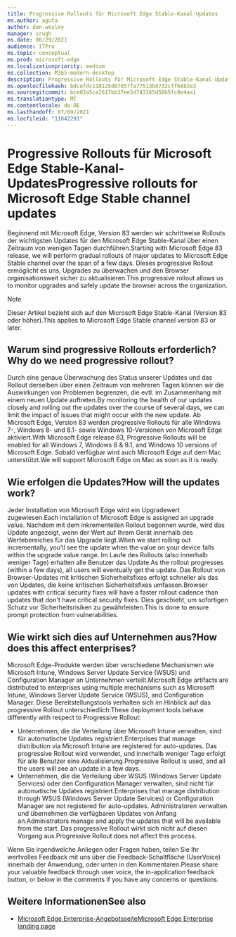 ```yaml
---
title: Progressive Rollouts für Microsoft Edge Stable-Kanal-Updates
ms.author: aguta
author: dan-wesley
manager: srugh
ms.date: 06/29/2021
audience: ITPro
ms.topic: conceptual
ms.prod: microsoft-edge
ms.localizationpriority: medium
ms.collection: M365-modern-desktop
description: Progressive Rollouts für Microsoft Edge Stable-Kanal-Updates
ms.openlocfilehash: bdcefdc118125d67057fa77513bd732cff6882e3
ms.sourcegitcommit: bce02a5ce2617bb37ee5d743365d50b5fc8e4aa1
ms.translationtype: MT
ms.contentlocale: de-DE
ms.lasthandoff: 07/09/2021
ms.locfileid: "11642291"
---
```

# <a name="progressive-rollouts-for-microsoft-edge-stable-channel-updates"></a><span data-ttu-id="54615-103">Progressive Rollouts für Microsoft Edge Stable-Kanal-Updates</span><span class="sxs-lookup"><span data-stu-id="54615-103">Progressive rollouts for Microsoft Edge Stable channel updates</span></span>

<span data-ttu-id="54615-104">Beginnend mit Microsoft Edge, Version 83 werden wir schrittweise Rollouts der wichtigsten Updates für den Microsoft Edge Stable-Kanal über einen Zeitraum von wenigen Tagen durchführen.</span><span class="sxs-lookup"><span data-stu-id="54615-104">Starting with Microsoft Edge 83 release, we will perform gradual rollouts of major updates to Microsoft Edge Stable channel over the span of a few days.</span></span> <span data-ttu-id="54615-105">Dieses progressive Rollout ermöglicht es uns, Upgrades zu überwachen und den Browser organisationsweit sicher zu aktualisieren.</span><span class="sxs-lookup"><span data-stu-id="54615-105">This progressive rollout allows us to monitor upgrades and safely update the browser across the organization.</span></span>

> [!NOTE]
> <span data-ttu-id="54615-106">Dieser Artikel bezieht sich auf den Microsoft Edge Stable-Kanal (Version 83 oder höher).</span><span class="sxs-lookup"><span data-stu-id="54615-106">This applies to Microsoft Edge Stable channel version 83 or later.</span></span>

## <a name="why-do-we-need-progressive-rollout"></a><span data-ttu-id="54615-107">Warum sind progressive Rollouts erforderlich?</span><span class="sxs-lookup"><span data-stu-id="54615-107">Why do we need progressive rollout?</span></span>

<span data-ttu-id="54615-108">Durch eine genaue Überwachung des Status unserer Updates und das Rollout derselben über einen Zeitraum von mehreren Tagen können wir die Auswirkungen von Problemen begrenzen, die evtl. im Zusammenhang mit einem neuen Update auftreten.</span><span class="sxs-lookup"><span data-stu-id="54615-108">By monitoring the health of our updates closely and rolling out the updates over the course of several days, we can limit the impact of issues that might occur with the new update.</span></span> <span data-ttu-id="54615-109">Ab Microsoft Edge, Version 83 werden progressive Rollouts für alle Windows 7-, Windows 8- und 8.1- sowie Windows 10-Versionen von Microsoft Edge aktiviert.</span><span class="sxs-lookup"><span data-stu-id="54615-109">With Microsoft Edge release 83, Progressive Rollouts will be enabled for all Windows 7, Windows 8 & 8.1, and Windows 10 versions of Microsoft Edge.</span></span> <span data-ttu-id="54615-110">Sobald verfügbar wird auch Microsoft Edge auf dem Mac unterstützt.</span><span class="sxs-lookup"><span data-stu-id="54615-110">We will support Microsoft Edge on Mac as soon as it is ready.</span></span>

## <a name="how-will-the-updates-work"></a><span data-ttu-id="54615-111">Wie erfolgen die Updates?</span><span class="sxs-lookup"><span data-stu-id="54615-111">How will the updates work?</span></span>

<span data-ttu-id="54615-112">Jeder Installation von Microsoft Edge wird ein Upgradewert zugewiesen.</span><span class="sxs-lookup"><span data-stu-id="54615-112">Each installation of Microsoft Edge is assigned an upgrade value.</span></span> <span data-ttu-id="54615-113">Nachdem mit dem inkrementellen Rollout begonnen wurde, wird das Update angezeigt, wenn der Wert auf Ihrem Gerät innerhalb des Wertebereiches für das Upgrade liegt.</span><span class="sxs-lookup"><span data-stu-id="54615-113">When we start rolling out incrementally, you'll see the update when the value on your device falls within the upgrade value range.</span></span> <span data-ttu-id="54615-114">Im Laufe des Rollouts (also innerhalb weniger Tage) erhalten alle Benutzer das Update.</span><span class="sxs-lookup"><span data-stu-id="54615-114">As the rollout progresses (within a few days), all users will eventually get the update.</span></span> <span data-ttu-id="54615-115">Das Rollout von Browser-Updates mit kritischen Sicherheitsfixes erfolgt schneller als das von Updates, die keine kritischen Sicherheitsfixes umfassen.</span><span class="sxs-lookup"><span data-stu-id="54615-115">Browser updates with critical security fixes will have a faster rollout cadence than updates that don't have critical security fixes.</span></span> <span data-ttu-id="54615-116">Dies geschieht, um sofortigen Schutz vor Sicherheitsrisiken zu gewährleisten.</span><span class="sxs-lookup"><span data-stu-id="54615-116">This is done to ensure prompt protection from vulnerabilities.</span></span>

## <a name="how-does-this-affect-enterprises"></a><span data-ttu-id="54615-117">Wie wirkt sich dies auf Unternehmen aus?</span><span class="sxs-lookup"><span data-stu-id="54615-117">How does this affect enterprises?</span></span>

<span data-ttu-id="54615-118">Microsoft Edge-Produkte werden über verschiedene Mechanismen wie Microsoft Intune, Windows Server Update Service (WSUS) und Configuration Manager an Unternehmen verteilt.</span><span class="sxs-lookup"><span data-stu-id="54615-118">Microsoft Edge artifacts are distributed to enterprises using multiple mechanisms such as Microsoft Intune, Windows Server Update Service (WSUS), and Configuration Manager.</span></span> <span data-ttu-id="54615-119">Diese Bereitstellungstools verhalten sich im Hinblick auf das progressive Rollout unterschiedlich:</span><span class="sxs-lookup"><span data-stu-id="54615-119">These deployment tools behave differently with respect to Progressive Rollout:</span></span>

- <span data-ttu-id="54615-120">Unternehmen, die die Verteilung über Microsoft Intune verwalten, sind für automatische Updates registriert.</span><span class="sxs-lookup"><span data-stu-id="54615-120">Enterprises that manage distribution via Microsoft Intune are registered for auto-updates.</span></span> <span data-ttu-id="54615-121">Das progressive Rollout wird verwendet, und innerhalb weniger Tage erfolgt für alle Benutzer eine Aktualisierung.</span><span class="sxs-lookup"><span data-stu-id="54615-121">Progressive Rollout is used, and all the users will see an update in a few days.</span></span>
- <span data-ttu-id="54615-122">Unternehmen, die die Verteilung über WSUS (Windows Server Update Services) oder den Configuration Manager verwalten, sind nicht für automatische Updates registriert.</span><span class="sxs-lookup"><span data-stu-id="54615-122">Enterprises that manage distribution through WSUS (Windows Server Update Services) or Configuration Manager are not registered for auto-updates.</span></span> <span data-ttu-id="54615-123">Administratoren verwalten und übernehmen die verfügbaren Updates von Anfang an.</span><span class="sxs-lookup"><span data-stu-id="54615-123">Administrators manage and apply the updates that will be available from the start.</span></span> <span data-ttu-id="54615-124">Das progressive Rollout wirkt sich nicht auf diesen Vorgang aus.</span><span class="sxs-lookup"><span data-stu-id="54615-124">Progressive Rollout does not affect this process.</span></span>

<span data-ttu-id="54615-125">Wenn Sie irgendwelche Anliegen oder Fragen haben, teilen Sie Ihr wertvolles Feedback mit uns über die Feedback-Schaltfläche (UserVoice) innerhalb der Anwendung, oder unten in den Kommentaren.</span><span class="sxs-lookup"><span data-stu-id="54615-125">Please share your valuable feedback through user voice, the in-application feedback button, or below in the comments if you have any concerns or questions.</span></span>

## <a name="see-also"></a><span data-ttu-id="54615-126">Weitere Informationen</span><span class="sxs-lookup"><span data-stu-id="54615-126">See also</span></span>

- [<span data-ttu-id="54615-127">Microsoft Edge Enterprise-Angebotsseite</span><span class="sxs-lookup"><span data-stu-id="54615-127">Microsoft Edge Enterprise landing page</span></span>](https://aka.ms/EdgeEnterprise)

